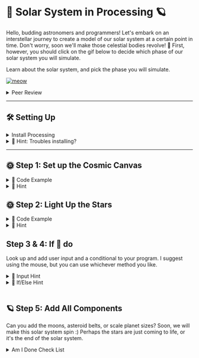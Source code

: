 # 🌌 Solar System in Processing 🪐

Hello, budding astronomers and programmers! Let's embark on an interstellar journey to create a model of our solar system at a certain point in time. Don't worry, soon we'll make those celestial bodies revolve! 🚀 First, however, you should click on the gif below to decide which phase of our solar system you will simulate. 


Learn about the solar system, and pick the phase you will simulate.

<a href="https://youtu.be/TBikbn5XJhg?feature=shared"><img src="solar.gif" alt="meow" width="500" height="500"></a>

<details>
<summary>Peer Review</summary>
    
Before moving on, you must have your idea/plan peer-reviewed by three other students, and you will be asked to know what the <a href="https://processing.org/reference/translate_.html"> `translate(x,y)` function</a> does, use user input via the mouse, use a conditional based on said input, create three unique pretty shapes 💖, pick one artistic aspect, light, color, shadows, etc to focus on, pick one scientific aspect to focus on, stars, planets, moons, gas clouds
    
1. When Being reviewed: Create a flow chart of your program logic. Then, explain how said logic will represent stage X, the science aspect, of our solar system, by doing x,y, and z, the artistic aspect, to your peers. Record your feedback from peers for credit.
    
2. When Reviewing: Provide a grow, glow, and original comment 
</details>

---


## 🛠 Setting Up

<details>
    <summary>Install Processing</summary>
        1.) Get the IDE
        <br>
        2.) Visit <a href= "https://processing.org/download/"> Processing's download Page</a>
        <br>
        3. Install and launch Processing. It's like our spaceship control room!
        Ensure You're in Java Mode:
        - Processing uses Java by default. Just ensure you see 'Java' in the top right.
        
</details>



<details>
  <summary>🌟 Hint: Troubles installing?</summary>
Make sure you have the right version for your operating system. If you get stuck, ask a classmate or your teacher for help.
</details>

---

## 🌞 Step 1: Set up the Cosmic Canvas

<details>
  <summary>👾 Code Example</summary>

<img src="space.png" height="500" width="700">
</details>

<details>
<summary>🌟 Hint</summary>
    
"The `size(800, 600);` sets our universe's width and height. Feel free to make it bigger or smaller!"


</details>


## 🌞 Step 2: Light Up the Stars
<details>
  <summary>👾 Code Example</summary>
    <img src="sun.png" height="500" width="700">


</details>

<details>
  <summary>🌟 Hint</summary>
   
 The `ellipse(400, 300, 100, 100);` function draws the sun. The first two values set the position (x,y), and the last two values set the width and height of the ellipse.
 
<img src="ellipse.png" alt="meow" width="500" height="500">

You already have been making flow charts and using conditionals! here is a basic condition in java!
<br>
<br>

</details>

## Step 3 & 4:  If 🐁 do
Look up and add user input and a conditional to your program. I suggest using the mouse, but you can use whichever method you like. 

<details>
  <summary>🌟 Input Hint</summary>
    Input is the first thing I think about. What data does the program need? Check out this link to see how processing allows a programmer to create interactive works of art!
    <br>
    <br>
    <a href="https://processing.org/examples/mousefunctions.html" > Processing Mouse Example </a>
</details>

<details>
  <summary>🌟 If/Else Hint</summary>
   If statements in Java are the same as in every language. The only change is in the structure of the words, i.e., syntax.
    <br>
    <br>
    
<img src="java_if_else.png" alt="meow" width="500" height="500">
    <br>
    <br>
    
Here is the actual Java code!
<br>
<br>

<img src="java_if_code.png" alt="meow" width="400" height="200">
 
</details>    
<br>




## 🪐 Step 5: Add All Components 

Can you add the moons, asteroid belts, or scale planet sizes? Soon, we will make this
solar system spin :) Perhaps the stars are just coming to life, or it's the end of the solar system.

<details>
    <summary>Am I Done Check List</summary>
    
        1. Peer review document
        2. Flow Chart
        3. User input used
        4. Conditional Statement used
        5. Art aspect clear
        6. Science aspect clear
        7. 3 unique shapes
        8. 3 unqiue colors
        9. Video Reflection
</details>






